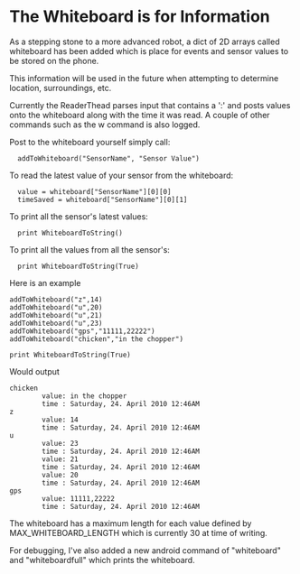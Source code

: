 # The Whiteboard is for Information #

As a stepping stone to a more advanced robot, a dict of 2D arrays called whiteboard has been added which is place for events and sensor values to be stored on the phone.

This information will be used in the future when attempting to determine location, surroundings, etc.

Currently the ReaderThead parses input that contains a ':' and posts values onto the whiteboard along with the time it was read. A couple of other commands such as the w command is also logged.

Post to the whiteboard yourself simply call:
```
  addToWhiteboard("SensorName", "Sensor Value")
```

To read the latest value of your sensor from the whiteboard:
```
  value = whiteboard["SensorName"][0][0]
  timeSaved = whiteboard["SensorName"][0][1]
```

To print all the sensor's latest values:
```
  print WhiteboardToString()
```

To print all the values from all the sensor's:
```
  print WhiteboardToString(True)
```

Here is an example
```
addToWhiteboard("z",14)
addToWhiteboard("u",20)
addToWhiteboard("u",21)
addToWhiteboard("u",23)
addToWhiteboard("gps","11111,22222")
addToWhiteboard("chicken","in the chopper")

print WhiteboardToString(True)
```
Would output
```
chicken
        value: in the chopper
        time : Saturday, 24. April 2010 12:46AM
z
        value: 14
        time : Saturday, 24. April 2010 12:46AM
u
        value: 23
        time : Saturday, 24. April 2010 12:46AM
        value: 21
        time : Saturday, 24. April 2010 12:46AM
        value: 20
        time : Saturday, 24. April 2010 12:46AM
gps
        value: 11111,22222
        time : Saturday, 24. April 2010 12:46AM

```


The whiteboard has a maximum length for each value defined by MAX\_WHITEBOARD\_LENGTH which is currently 30 at time of writing.

For debugging, I've also added a new android command of "whiteboard" and "whiteboardfull" which prints the whiteboard.